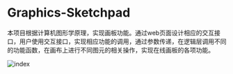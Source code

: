 # Graphics-Sketchpad
​	本项目根据计算机图形学原理，实现画板功能。通过web页面设计相应的交互接口，用户使用交互接口，实现相应功能的调用，通过参数传递，在逻辑层调用不同的功能函数，在画布上进行不同图元的相关操作，实现在线画板的各项功能。

![index](..\Graphics-Sketchpad\index.png)
